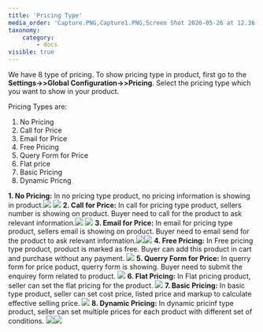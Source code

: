 ```yaml
---
title: 'Pricing Type'
media_order: 'Capture.PNG,Capture1.PNG,Screen Shot 2020-05-26 at 12.36.03 PM.png,Screen Shot 2020-05-26 at 12.39.37 PM.png,Screen Shot 2020-05-26 at 12.41.46 PM.png,Screen Shot 2020-05-26 at 12.44.04 PM.png,Screen Shot 2020-05-26 at 12.57.48 PM.png,Screen Shot 2020-05-26 at 1.00.05 PM.png,Screen Shot 2020-05-26 at 1.02.28 PM.png,Screen Shot 2020-05-26 at 1.11.54 PM.png,Screen Shot 2020-05-26 at 1.12.06 PM.png,screenshot-localhost-2020.05.26-14_10_54.png,screenshot-localhost-2020.05.26-14_21_04.png,screenshot-localhost-2020.05.26-14_22_10.png'
taxonomy:
    category:
        - docs
visible: true
---
```


We have 8 type of pricing. To show pricing type in product, first go to the **Settings->>Global Configuration->>Pricing**. Select the pricing type which you want to show in your product.

Pricing Types are:
1. No Pricing
2. Call for Price 
3. Email for Price 
4. Free Pricing
5. Query Form for Price 
6. Flat price
7. Basic Pricing
8. Dynamic Pricng

**1. No Pricing:** In no pricing type product, no pricing information is showing in product.![](screenshot-localhost-2020.05.26-14_10_54.png)
![](Screen%20Shot%202020-05-26%20at%2012.36.03%20PM.png)
**2. Call for Price:** In call for pricing type product, sellers number is showing on product. Buyer need to call for the product to ask relevant information.![](screenshot-localhost-2020.05.26-14_21_04.png) ![](Screen%20Shot%202020-05-26%20at%2012.39.37%20PM.png)
**3. Email for Price:** In email for pricing type product, sellers email is showing on product. Buyer need to email send for the product to ask relevant information.![](screenshot-localhost-2020.05.26-14_22_10.png)![](Screen%20Shot%202020-05-26%20at%2012.44.04%20PM.png)
**4. Free Pricing:** In Free pricing type product, product is marked as free. Buyer can add this product in cart and purchase without any payment.
![](Screen%20Shot%202020-05-26%20at%2012.41.46%20PM.png)
**5. Querry Form for Price:** In querry form for price poduct, querry form is showing. Buyer need to submit the enquirey form related to product.
![](Screen%20Shot%202020-05-26%20at%2012.57.48%20PM.png)
**6. Flat Pricing:** In Flat pricing product, seller can set the flat pricing for the product.
![](Screen%20Shot%202020-05-26%20at%201.00.05%20PM.png)
**7. Basic Pricing:** In basic type product, seller can set cost price, listed price and markup to calculate effective selling price.
![](Screen%20Shot%202020-05-26%20at%201.02.28%20PM.png)
**8. Dynamic Pricing:** In dynamic pricinf type product, seller can set multiple prices for each product with different set of conditions.
![](Screen%20Shot%202020-05-26%20at%201.11.54%20PM.png)![](Screen%20Shot%202020-05-26%20at%201.12.06%20PM.png)